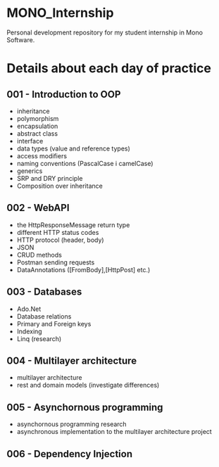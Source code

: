 # MONO_Internship
Personal development repository for my student internship in Mono Software.

# Details about each day of practice

## 001 - Introduction to OOP
- inheritance
- polymorphism
- encapsulation
- abstract class
- interface
- data types (value and reference types)
- access modifiers
- naming conventions (PascalCase i camelCase)
- generics
- SRP and DRY principle
- Composition over inheritance

## 002 - WebAPI
- the HttpResponseMessage return type
- different HTTP status codes
- HTTP protocol (header, body)
- JSON
- CRUD methods
- Postman sending requests
- DataAnnotations ([FromBody],[HttpPost] etc.)

## 003 - Databases
- Ado.Net
- Database relations
- Primary and Foreign keys
- Indexing
- Linq (research)

## 004 - Multilayer architecture
- multilayer architecture
- rest and domain models (investigate differences)

## 005 - Asynchornous programming
- asynchornous programming research 
- asynchronous implementation to the multilayer architecture project

## 006 - Dependency Injection
